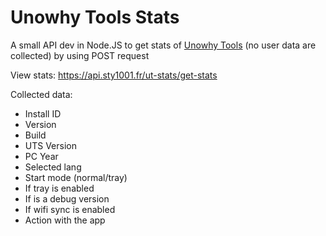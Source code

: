 # Unowhy Tools Stats
A small API dev in Node.JS to get stats of [Unowhy Tools](https://github.com/STY1001/Unowhy-Tools) (no user data are collected) by using POST request

View stats: https://api.sty1001.fr/ut-stats/get-stats

Collected data:
- Install ID
- Version
- Build
- UTS Version
- PC Year
- Selected lang
- Start mode (normal/tray)
- If tray is enabled
- If is a debug version
- If wifi sync is enabled
- Action with the app
